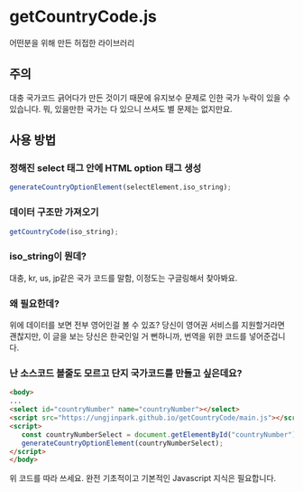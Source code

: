 # getCountryCode.js
어떤분을 위해 만든 허접한 라이브러리

## 주의

대충 국가코드 긁어다가 만든 것이기 때문에 유지보수 문제로 인한 국가 누락이 있을 수 있습니다.
뭐, 있을만한 국가는 다 있으니 쓰셔도 별 문제는 없지만요.

## 사용 방법

### 정해진 select 태그 안에 HTML option 태그 생성

```javascript
generateCountryOptionElement(selectElement,iso_string);
```

### 데이터 구조만 가져오기

```javascript
getCountryCode(iso_string);
```

### iso_string이 뭔데?

대충, kr, us, jp같은 국가 코드를 말함, 이정도는 구글링해서 찾아봐요.

### 왜 필요한데?

위에 데이터를 보면 전부 영어인걸 볼 수 있죠? 당신이 영어권 서비스를 지원할거라면 괜찮지만, 이 글을 보는 당신은 한국인일 거 뻔하니까, 번역을 위한 코드를 넣어준겁니다.


### 난 소스코드 볼줄도 모르고 단지 국가코드를 만들고 싶은데요?

```html
<body>
...
<select id="countryNumber" name="countryNumber"></select>
<script src="https://ungjinpark.github.io/getCountryCode/main.js"></script>
<script>
   const countryNumberSelect = document.getElementById("countryNumber");
   generateCountryOptionElement(countryNumberSelect);
</script>
</body>
```

위 코드를 따라 쓰세요. 완전 기초적이고 기본적인 Javascript 지식은 필요합니다.
